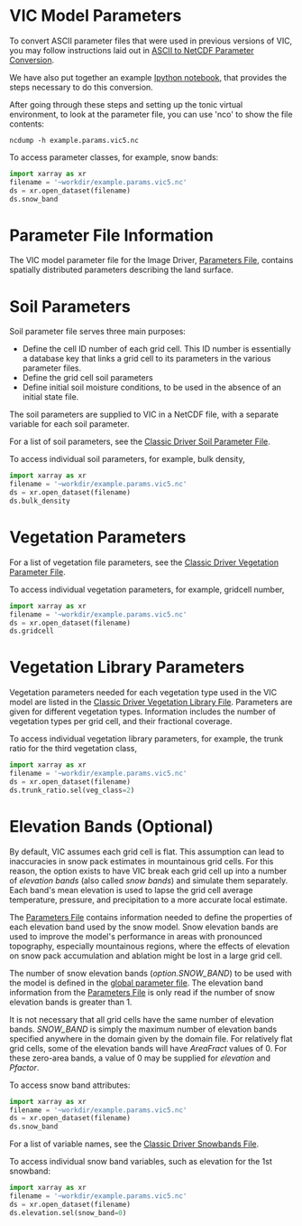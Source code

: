 # VIC Model Parameters

To convert ASCII parameter files that were used in previous versions of VIC, you may follow instructions laid out in [ASCII to NetCDF Parameter Conversion](Ascii_to_NetCDF_params.md).

We have also put together an example [Ipython notebook](../../../../samples/notebooks/example_reformat_vic4_parameters_to_vic5image.ipynb), that provides the steps necessary to do this conversion.

After going through these steps and setting up the tonic virtual environment, to look at the parameter file, you can use 'nco' to show the file contents:

```shell
ncdump -h example.params.vic5.nc
```

To access parameter classes, for example, snow bands:

```Python
import xarray as xr
filename = '~workdir/example.params.vic5.nc'
ds = xr.open_dataset(filename)
ds.snow_band
```

# Parameter File Information


The VIC model parameter file for the Image Driver, [Parameters File](Params.md), contains spatially distributed parameters describing the land surface.

# Soil Parameters

Soil parameter file serves three main purposes:

*   Define the cell ID number of each grid cell. This ID number is essentially a database key that links a grid cell to its parameters in the various parameter files.
*   Define the grid cell soil parameters
*   Define initial soil moisture conditions, to be used in the absence of an initial state file.

The soil parameters are supplied to VIC in a NetCDF file, with a separate variable for each soil parameter.

For a list of soil parameters, see the [Classic Driver Soil Parameter File](../Classic/SoilParam.md).

To access individual soil parameters, for example, bulk density,  
```Python
import xarray as xr
filename = '~workdir/example.params.vic5.nc'
ds = xr.open_dataset(filename)
ds.bulk_density
```

# Vegetation Parameters

For a list of vegetation file parameters, see the [Classic Driver Vegetation Parameter File](../Classic/VegParam.md).

To access individual vegetation parameters, for example, gridcell number,

```Python
import xarray as xr
filename = '~workdir/example.params.vic5.nc'
ds = xr.open_dataset(filename)
ds.gridcell
```

# Vegetation Library Parameters

Vegetation parameters needed for each vegetation type used in the VIC model are listed in the [Classic Driver Vegetation Library File](../Classic/VegLib.md). Parameters are given for different vegetation types. Information includes the number of vegetation types per grid cell, and their fractional coverage.

To access individual vegetation library parameters, for example, the trunk ratio for the third vegetation class,

```Python
import xarray as xr
filename = '~workdir/example.params.vic5.nc'
ds = xr.open_dataset(filename)
ds.trunk_ratio.sel(veg_class=2)
```


# Elevation Bands (Optional)

By default, VIC assumes each grid cell is flat. This assumption can lead to inaccuracies in snow pack estimates in mountainous grid cells. For this reason, the option exists to have VIC break each grid cell up into a number of _elevation bands_ (also called _snow bands_) and simulate them separately. Each band's mean elevation is used to lapse the grid cell average temperature, pressure, and precipitation to a more accurate local estimate.

The [Parameters File](Params.md) contains information needed to define the properties of each elevation band used by the snow model. Snow elevation bands are used to improve the model's performance in areas with pronounced topography, especially mountainous regions, where the effects of elevation on snow pack accumulation and ablation might be lost in a large grid cell.

The number of snow elevation bands (_option.SNOW_BAND_) to be used with the model is defined in the [global parameter file](GlobalParam.md). The elevation band information from the [Parameters File](Params.md) is only read if the number of snow elevation bands is greater than 1.

It is not necessary that all grid cells have the same number of elevation bands. _SNOW_BAND_ is simply the maximum number of elevation bands specified anywhere in the domain given by the domain file. For relatively flat grid cells, some of the elevation bands will have _AreaFract_ values of 0\. For these zero-area bands, a value of 0 may be supplied for _elevation_ and _Pfactor_.

To access snow band attributes:

```Python
import xarray as xr
filename = '~workdir/example.params.vic5.nc'
ds = xr.open_dataset(filename)
ds.snow_band
```

For a list of variable names, see the [Classic Driver Snowbands File](../Classic/SnowBands.md).

To access individual snow band variables, such as elevation for the 1st snowband:

```Python
import xarray as xr
filename = '~workdir/example.params.vic5.nc'
ds = xr.open_dataset(filename)
ds.elevation.sel(snow_band=0)
```
